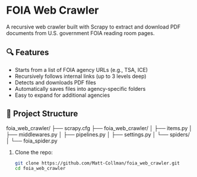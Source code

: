 # FOIA Web Crawler

A recursive web crawler built with Scrapy to extract and download PDF documents from U.S. government FOIA reading room pages.

## 🔍 Features

- Starts from a list of FOIA agency URLs (e.g., TSA, ICE)
- Recursively follows internal links (up to 3 levels deep)
- Detects and downloads PDF files
- Automatically saves files into agency-specific folders
- Easy to expand for additional agencies

## 📂 Project Structure

foia_web_crawler/
├── scrapy.cfg
├── foia_web_crawler/
│ ├── items.py
│ ├── middlewares.py
│ ├── pipelines.py
│ ├── settings.py
│ └── spiders/
│ └── foia_spider.py

1. Clone the repo:
   ```bash
   git clone https://github.com/Matt-Collman/foia_web_crawler.git
   cd foia_web_crawler

